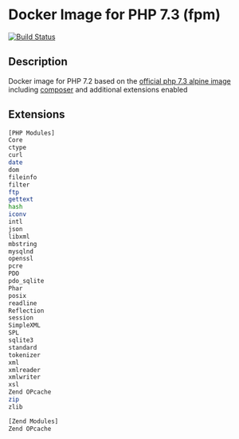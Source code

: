 # Docker Image for PHP 7.3 (fpm)
[![Build Status](https://travis-ci.org/tmtde/php73-fpm.svg?branch=master)](https://travis-ci.org/tmtde/php73-fpm)

## Description

Docker image for PHP 7.2 based on the [official php 7.3 alpine image](https://github.com/docker-library/php/tree/master/7.3/alpine3.9/fpm) including [composer](https://getcomposer.org) and additional extensions enabled

## Extensions

```sh
[PHP Modules]
Core
ctype
curl
date
dom
fileinfo
filter
ftp
gettext
hash
iconv
intl
json
libxml
mbstring
mysqlnd
openssl
pcre
PDO
pdo_sqlite
Phar
posix
readline
Reflection
session
SimpleXML
SPL
sqlite3
standard
tokenizer
xml
xmlreader
xmlwriter
xsl
Zend OPcache
zip
zlib

[Zend Modules]
Zend OPcache
```
